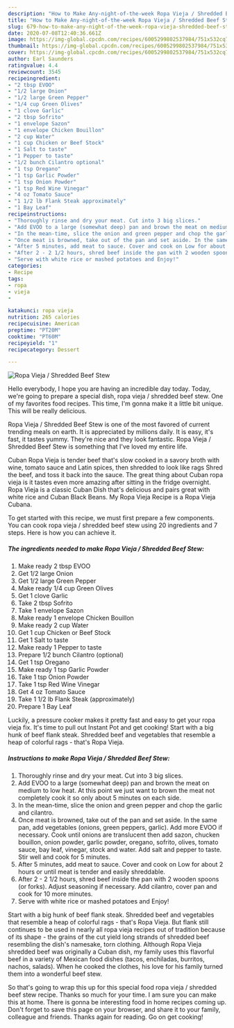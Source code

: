 ```yaml
---
description: "How to Make Any-night-of-the-week Ropa Vieja / Shredded Beef Stew"
title: "How to Make Any-night-of-the-week Ropa Vieja / Shredded Beef Stew"
slug: 679-how-to-make-any-night-of-the-week-ropa-vieja-shredded-beef-stew
date: 2020-07-08T12:40:36.661Z
image: https://img-global.cpcdn.com/recipes/6005299802537984/751x532cq70/ropa-vieja-shredded-beef-stew-recipe-main-photo.jpg
thumbnail: https://img-global.cpcdn.com/recipes/6005299802537984/751x532cq70/ropa-vieja-shredded-beef-stew-recipe-main-photo.jpg
cover: https://img-global.cpcdn.com/recipes/6005299802537984/751x532cq70/ropa-vieja-shredded-beef-stew-recipe-main-photo.jpg
author: Earl Saunders
ratingvalue: 4.4
reviewcount: 3545
recipeingredient:
- "2 tbsp EVOO"
- "1/2 large Onion"
- "1/2 large Green Pepper"
- "1/4 cup Green Olives"
- "1 clove Garlic"
- "2 tbsp Sofrito"
- "1 envelope Sazon"
- "1 envelope Chicken Bouillon"
- "2 cup Water"
- "1 cup Chicken or Beef Stock"
- "1 Salt to taste"
- "1 Pepper to taste"
- "1/2 bunch Cilantro optional"
- "1 tsp Oregano"
- "1 tsp Garlic Powder"
- "1 tsp Onion Powder"
- "1 tsp Red Wine Vinegar"
- "4 oz Tomato Sauce"
- "1 1/2 lb Flank Steak approximately"
- "1 Bay Leaf"
recipeinstructions:
- "Thoroughly rinse and dry your meat. Cut into 3 big slices."
- "Add EVOO to a large (somewhat deep) pan and brown the meat on medium to low heat. At this point we just want to brown the meat not completely cook it so only about 5 minutes on each side."
- "In the mean-time, slice the onion and green pepper and chop the garlic and cilantro."
- "Once meat is browned, take out of the pan and set aside. In the same pan, add vegetables (onions, green peppers, garlic). Add more EVOO if necessary. Cook until onions are translucent then add sazon, chucken bouillon, onion powder, garlic powder, oregano, sofrito, olives, tomato sauce, bay leaf, vinegar, stock and water. Add salt and pepper to taste. Stir well and cook for 5 minutes."
- "After 5 minutes, add meat to sauce. Cover and cook on Low for about 2 hours or until meat is tender and easily shreddable."
- "After 2 - 2 1/2 hours, shred beef inside the pan with 2 wooden spoons (or forks). Adjust seasoning if necessary. Add cilantro, cover pan and cook for 10 more minutes."
- "Serve with white rice or mashed potatoes and Enjoy!"
categories:
- Recipe
tags:
- ropa
- vieja
- 

katakunci: ropa vieja  
nutrition: 265 calories
recipecuisine: American
preptime: "PT20M"
cooktime: "PT60M"
recipeyield: "1"
recipecategory: Dessert

---
```



![Ropa Vieja / Shredded Beef Stew](https://img-global.cpcdn.com/recipes/6005299802537984/751x532cq70/ropa-vieja-shredded-beef-stew-recipe-main-photo.jpg)

Hello everybody, I hope you are having an incredible day today. Today, we're going to prepare a special dish, ropa vieja / shredded beef stew. One of my favorites food recipes. This time, I'm gonna make it a little bit unique. This will be really delicious.

Ropa Vieja / Shredded Beef Stew is one of the most favored of current trending meals on earth. It is appreciated by millions daily. It is easy, it's fast, it tastes yummy. They're nice and they look fantastic. Ropa Vieja / Shredded Beef Stew is something that I've loved my entire life.

Cuban Ropa Vieja is tender beef that&#39;s slow cooked in a savory broth with wine, tomato sauce and Latin spices, then shredded to look like rags Shred the beef, and toss it back into the sauce. The great thing about Cuban ropa vieja is it tastes even more amazing after sitting in the fridge overnight. Ropa Vieja is a classic Cuban Dish that&#39;s delicious and pairs great with white rice and Cuban Black Beans. My Ropa Vieja Recipe is a Ropa Vieja Cubana.


To get started with this recipe, we must first prepare a few components. You can cook ropa vieja / shredded beef stew using 20 ingredients and 7 steps. Here is how you can achieve it.

<!--inarticleads1-->

##### The ingredients needed to make Ropa Vieja / Shredded Beef Stew:

1. Make ready 2 tbsp EVOO
1. Get 1/2 large Onion
1. Get 1/2 large Green Pepper
1. Make ready 1/4 cup Green Olives
1. Get 1 clove Garlic
1. Take 2 tbsp Sofrito
1. Take 1 envelope Sazon
1. Make ready 1 envelope Chicken Bouillon
1. Make ready 2 cup Water
1. Get 1 cup Chicken or Beef Stock
1. Get 1 Salt to taste
1. Make ready 1 Pepper to taste
1. Prepare 1/2 bunch Cilantro (optional)
1. Get 1 tsp Oregano
1. Make ready 1 tsp Garlic Powder
1. Take 1 tsp Onion Powder
1. Take 1 tsp Red Wine Vinegar
1. Get 4 oz Tomato Sauce
1. Take 1 1/2 lb Flank Steak (approximately)
1. Prepare 1 Bay Leaf


Luckily, a pressure cooker makes it pretty fast and easy to get your ropa vieja fix. It&#39;s time to pull out Instant Pot and get cooking! Start with a big hunk of beef flank steak. Shredded beef and vegetables that resemble a heap of colorful rags - that&#39;s Ropa Vieja. 

<!--inarticleads2-->

##### Instructions to make Ropa Vieja / Shredded Beef Stew:

1. Thoroughly rinse and dry your meat. Cut into 3 big slices.
1. Add EVOO to a large (somewhat deep) pan and brown the meat on medium to low heat. At this point we just want to brown the meat not completely cook it so only about 5 minutes on each side.
1. In the mean-time, slice the onion and green pepper and chop the garlic and cilantro.
1. Once meat is browned, take out of the pan and set aside. In the same pan, add vegetables (onions, green peppers, garlic). Add more EVOO if necessary. Cook until onions are translucent then add sazon, chucken bouillon, onion powder, garlic powder, oregano, sofrito, olives, tomato sauce, bay leaf, vinegar, stock and water. Add salt and pepper to taste. Stir well and cook for 5 minutes.
1. After 5 minutes, add meat to sauce. Cover and cook on Low for about 2 hours or until meat is tender and easily shreddable.
1. After 2 - 2 1/2 hours, shred beef inside the pan with 2 wooden spoons (or forks). Adjust seasoning if necessary. Add cilantro, cover pan and cook for 10 more minutes.
1. Serve with white rice or mashed potatoes and Enjoy!


Start with a big hunk of beef flank steak. Shredded beef and vegetables that resemble a heap of colorful rags - that&#39;s Ropa Vieja. But flank still continues to be used in nearly all ropa vieja recipes out of tradition because of its shape - the grains of the cut yield long strands of shredded beef resembling the dish&#39;s namesake, torn clothing. Although Ropa Vieja shredded beef was originally a Cuban dish, my family uses this flavorful beef in a variety of Mexican food dishes (tacos, enchiladas, burritos, nachos, salads). When he cooked the clothes, his love for his family turned them into a wonderful beef stew. 

So that's going to wrap this up for this special food ropa vieja / shredded beef stew recipe. Thanks so much for your time. I am sure you can make this at home. There is gonna be interesting food in home recipes coming up. Don't forget to save this page on your browser, and share it to your family, colleague and friends. Thanks again for reading. Go on get cooking!
